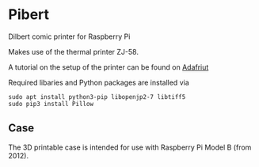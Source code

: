 # Pibert
Dilbert comic printer for Raspberry Pi

Makes use of the thermal printer ZJ-58.

A tutorial on the setup of the printer can be found on [Adafriut](https://learn.adafruit.com/instant-camera-using-raspberry-pi-and-thermal-printer/system-setup)

Required libaries and Python packages are installed via
```
sudo apt install python3-pip libopenjp2-7 libtiff5
sudo pip3 install Pillow
```

## Case
The 3D printable case is intended for use with Raspberry Pi Model B (from 2012).
